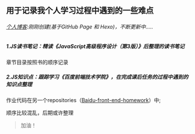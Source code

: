 ## 用于记录我个人学习过程中遇到的一些难点

###### [个人博客](https://holichang.github.io/):刚刚创建(基于GitHub Page 和 Hexo)，不断更新中.....

##### 1.JS读书笔记：精读《JavaScript高级程序设计（第3版）》后整理的读书笔记

章节目录按照书的顺序记录

##### 2.JS知识点：跟踪学习《百度前端技术学院》，在完成课后任务的过程中遇到的知识点整理

作业代码在另一个repositories（[Baidu-front-end-homework](https://github.com/holichang/Baidu-front-end-homework)）中;

顺序比较混乱，后期或许整理

>加油！


